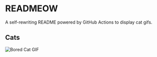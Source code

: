 # READMEOW

A self-rewriting README powered by GitHub Actions to display cat gifs.

## Cats

![Bored Cat GIF](https://media3.giphy.com/media/v1.Y2lkPTlhY2QwMmRhcDJocHVlOW9vZm0xb3ljYTV2MXEyOW9jZDJzeWdyOGJ1b21zeGd4byZlcD12MV9naWZzX3NlYXJjaCZjdD1n/mlvseq9yvZhba/200.gif)
